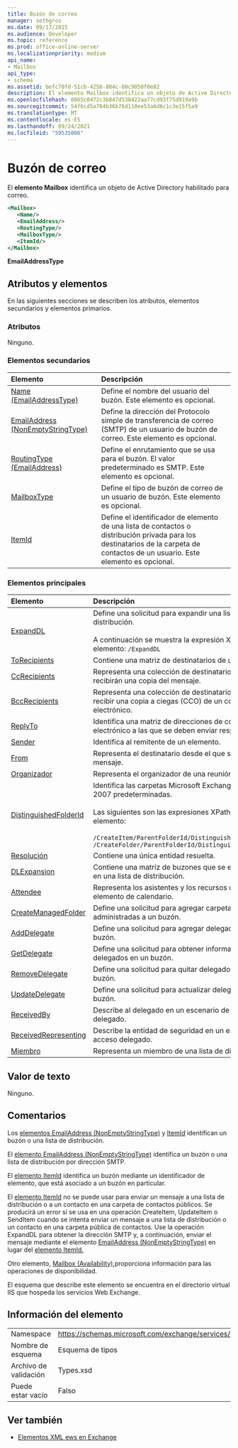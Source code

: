 ```yaml
---
title: Buzón de correo
manager: sethgros
ms.date: 09/17/2015
ms.audience: Developer
ms.topic: reference
ms.prod: office-online-server
ms.localizationpriority: medium
api_name:
- Mailbox
api_type:
- schema
ms.assetid: befc70fd-51cb-4258-884c-80c9050f0e82
description: El elemento Mailbox identifica un objeto de Active Directory habilitado para correo.
ms.openlocfilehash: 8065c0472c3b847d538422aa77cd93f75d919a9b
ms.sourcegitcommit: 54f6cd5a704b36b76d110ee53a6d6c1c3e15f5a9
ms.translationtype: MT
ms.contentlocale: es-ES
ms.lasthandoff: 09/24/2021
ms.locfileid: "59535006"
---
```

# <a name="mailbox"></a>Buzón de correo

El **elemento Mailbox** identifica un objeto de Active Directory habilitado para correo. 
  
```XML
<Mailbox>
   <Name/>
   <EmailAddress/>
   <RoutingType/>
   <MailboxType/>
   <ItemId/>
</Mailbox>
```

**EmailAddressType**

## <a name="attributes-and-elements"></a>Atributos y elementos

En las siguientes secciones se describen los atributos, elementos secundarios y elementos primarios.
  
### <a name="attributes"></a>Atributos

Ninguno.
  
### <a name="child-elements"></a>Elementos secundarios

|**Elemento**|**Descripción**|
|:-----|:-----|
|[Name (EmailAddressType)](name-emailaddresstype.md) <br/> |Define el nombre del usuario del buzón. Este elemento es opcional.  <br/> |
|[EmailAddress (NonEmptyStringType)](emailaddress-nonemptystringtype.md) <br/> |Define la dirección del Protocolo simple de transferencia de correo (SMTP) de un usuario de buzón de correo. Este elemento es opcional.  <br/> |
|[RoutingType (EmailAddress)](routingtype-emailaddress.md) <br/> |Define el enrutamiento que se usa para el buzón. El valor predeterminado es SMTP. Este elemento es opcional.  <br/> |
|[MailboxType](mailboxtype.md) <br/> |Define el tipo de buzón de correo de un usuario de buzón. Este elemento es opcional.  <br/> |
|[ItemId](itemid.md) <br/> |Define el identificador de elemento de una lista de contactos o distribución privada para los destinatarios de la carpeta de contactos de un usuario. Este elemento es opcional.  <br/> |
   
### <a name="parent-elements"></a>Elementos principales

|**Elemento**|**Descripción**|
|:-----|:-----|
|[ExpandDL](expanddl.md) <br/> |Define una solicitud para expandir una lista de distribución. <br/> <br/> A continuación se muestra la expresión XPath de este elemento: ` /ExpandDL ` <br/> |
|[ToRecipients](torecipients.md) <br/> |Contiene una matriz de destinatarios de un elemento.  <br/> |
|[CcRecipients](ccrecipients.md) <br/> |Representa una colección de destinatarios que recibirán una copia del mensaje.  <br/> |
|[BccRecipients](bccrecipients.md) <br/> |Representa una colección de destinatarios para recibir una copia a ciegas (CCO) de un correo electrónico.  <br/> |
|[ReplyTo](replyto.md) <br/> |Identifica una matriz de direcciones de correo electrónico a las que se deben enviar respuestas.  <br/> |
|[Sender](sender.md) <br/> |Identifica al remitente de un elemento.  <br/> |
|[From](from.md) <br/> |Representa el destinatario desde el que se envió el mensaje.  <br/> |
|[Organizador](organizer.md) <br/> |Representa el organizador de una reunión.  <br/> |
|[DistinguishedFolderId](distinguishedfolderid.md) <br/> | Identifica las carpetas Microsoft Exchange Server 2007 predeterminadas.  <br/><br/>  Las siguientes son las expresiones XPath de este elemento: <br/> <br/>  `/CreateItem/ParentFolderId/DistinguishedFolderId` <br/>  `/CreateFolder/ParentFolderId/DistinguishedFolderId` <br/> |
|[Resolución](resolution.md) <br/> |Contiene una única entidad resuelta.  <br/> |
|[DLExpansion](dlexpansion.md) <br/> |Contiene una matriz de buzones que se encuentran en una lista de distribución.  <br/> |
|[Attendee](attendee.md) <br/> |Representa los asistentes y los recursos de un elemento de calendario.  <br/> |
|[CreateManagedFolder](createmanagedfolder.md) <br/> |Define una solicitud para agregar carpetas administradas a un buzón.  <br/> |
|[AddDelegate](adddelegate.md) <br/> |Define una solicitud para agregar delegados a un buzón.  <br/> |
|[GetDelegate](getdelegate.md) <br/> |Define una solicitud para obtener información sobre delegados en un buzón.  <br/> |
|[RemoveDelegate](removedelegate.md) <br/> |Define una solicitud para quitar delegados de un buzón.  <br/> |
|[UpdateDelegate](updatedelegate.md) <br/> |Define una solicitud para actualizar delegados en un buzón.  <br/> |
|[ReceivedBy](receivedby.md) <br/> |Describe al delegado en un escenario de acceso delegado.  <br/> |
|[ReceivedRepresenting](receivedrepresenting.md) <br/> |Describe la entidad de seguridad en un escenario de acceso delegado.  <br/> |
|[Miembro](member-ex15websvcsotherref.md) <br/> |Representa un miembro de una lista de distribución.  <br/> |
   
## <a name="text-value"></a>Valor de texto

Ninguno.
  
## <a name="remarks"></a>Comentarios

Los [elementos EmailAddress (NonEmptyStringType)](emailaddress-nonemptystringtype.md) y [ItemId](itemid.md) identifican un buzón o una lista de distribución. 

El [elemento EmailAddress (NonEmptyStringType)](emailaddress-nonemptystringtype.md) identifica un buzón o una lista de distribución por dirección SMTP. 

El [elemento ItemId](itemid.md) identifica un buzón mediante un identificador de elemento, que está asociado a un buzón en particular. 

El [elemento ItemId](itemid.md) no se puede usar para enviar un mensaje a una lista de distribución o a un contacto en una carpeta de contactos públicos. Se producirá un error si se usa en una operación CreateItem, UpdateItem o SendItem cuando se intenta enviar un mensaje a una lista de distribución o un contacto en una carpeta pública de contactos. Use la operación ExpandDL para obtener la dirección SMTP y, a continuación, enviar el mensaje mediante el elemento [EmailAddress (NonEmptyStringType)](emailaddress-nonemptystringtype.md) en lugar del [elemento ItemId.](itemid.md) 
  
Otro elemento, [Mailbox (Availability),](mailbox-availability.md)proporciona información para las operaciones de disponibilidad. 
  
El esquema que describe este elemento se encuentra en el directorio virtual IIS que hospeda los servicios Web Exchange.
  
## <a name="element-information"></a>Información del elemento

|||
|:-----|:-----|
|Namespace  <br/> |https://schemas.microsoft.com/exchange/services/2006/types  <br/> |
|Nombre de esquema  <br/> |Esquema de tipos  <br/> |
|Archivo de validación  <br/> |Types.xsd  <br/> |
|Puede estar vacío  <br/> |Falso  <br/> |
   
## <a name="see-also"></a>Ver también

- [Elementos XML ews en Exchange](ews-xml-elements-in-exchange.md)

